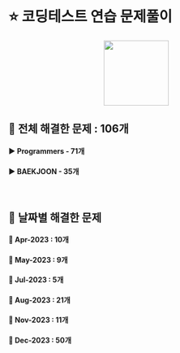 # ⭐ 코딩테스트 연습 문제풀이
<div align="center"><img src="https://github.com/ChaeYami/ChaeYami/assets/120750451/7c8742a2-96f5-4f80-948f-fc5fc8afdcd2" width="128"/></div>

## 📑 전체 해결한 문제 : 106개
#### ▶️ Programmers - 71개
#### ▶️ BAEKJOON - 35개


<br>

## 📑 날짜별 해결한 문제 
#### 💜 Apr-2023 : 10개
#### 💜 May-2023 : 9개
#### 💜 Jul-2023 : 5개
#### 💜 Aug-2023 : 21개
#### 💜 Nov-2023 : 11개
#### 💜 Dec-2023 : 50개

